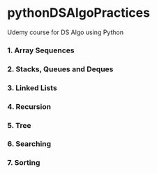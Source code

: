 # pythonDSAlgoPractices
Udemy course for DS Algo using Python

### 1. Array Sequences
### 2. Stacks, Queues and Deques
### 3. Linked Lists
### 4. Recursion
### 5. Tree
### 6. Searching
### 7. Sorting
